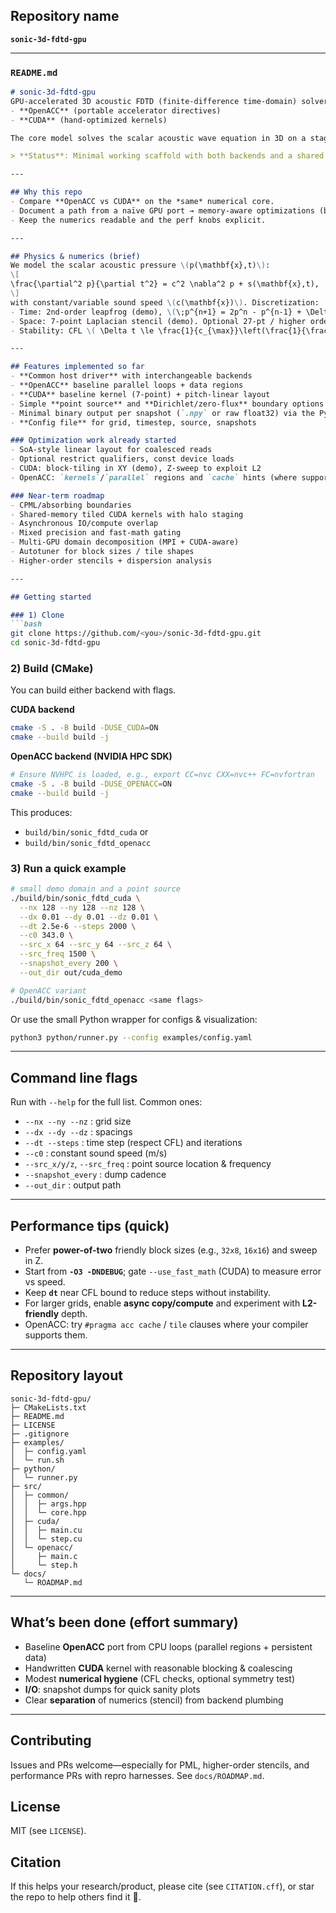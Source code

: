 ## Repository name

**`sonic-3d-fdtd-gpu`**

---

### `README.md`

````markdown
# sonic-3d-fdtd-gpu
GPU-accelerated 3D acoustic FDTD (finite-difference time-domain) solver with **two backends**:
- **OpenACC** (portable accelerator directives)
- **CUDA** (hand-optimized kernels)

The core model solves the scalar acoustic wave equation in 3D on a staggered/regular grid with 2nd-order (demo) time-stepping and 6/7/27-point spatial stencils. The goal is a clear, didactic codebase that starts simple and then layers in practical GPU optimizations.

> **Status**: Minimal working scaffold with both backends and a shared interface; baseline kernels + simple I/O. Ongoing work: higher-order stencils, absorbing boundaries (PML/CPML), multi-GPU halos, mixed precision, autotuning.

---

## Why this repo
- Compare **OpenACC vs CUDA** on the *same* numerical core.
- Document a path from a naïve GPU port → memory-aware optimizations (blocking, shared-mem tiling, coalescing, L2 reuse, async copies).
- Keep the numerics readable and the perf knobs explicit.

---

## Physics & numerics (brief)
We model the scalar acoustic pressure \(p(\mathbf{x},t)\):
\[
\frac{\partial^2 p}{\partial t^2} = c^2 \nabla^2 p + s(\mathbf{x},t),
\]
with constant/variable sound speed \(c(\mathbf{x})\). Discretization:
- Time: 2nd-order leapfrog (demo), \(\;p^{n+1} = 2p^n - p^{n-1} + \Delta t^2\, c^2 \nabla^2 p^n + \Delta t^2 s^n\)
- Space: 7-point Laplacian stencil (demo). Optional 27-pt / higher order upcoming.
- Stability: CFL \( \Delta t \le \frac{1}{c_{\max}}\left(\frac{1}{\frac{1}{\Delta x^2}+\frac{1}{\Delta y^2}+\frac{1}{\Delta z^2}}\right)^{1/2} \)

---

## Features implemented so far
- **Common host driver** with interchangeable backends
- **OpenACC** baseline parallel loops + data regions
- **CUDA** baseline kernel (7-point) + pitch-linear layout
- Simple **point source** and **Dirichlet/zero-flux** boundary options
- Minimal binary output per snapshot (`.npy` or raw float32) via the Python runner
- **Config file** for grid, timestep, source, snapshots

### Optimization work already started
- SoA-style linear layout for coalesced reads
- Optional restrict qualifiers, const device loads
- CUDA: block-tiling in XY (demo), Z-sweep to exploit L2
- OpenACC: `kernels`/`parallel` regions and `cache` hints (where supported)

### Near-term roadmap
- CPML/absorbing boundaries
- Shared-memory tiled CUDA kernels with halo staging
- Asynchronous IO/compute overlap
- Mixed precision and fast-math gating
- Multi-GPU domain decomposition (MPI + CUDA-aware)
- Autotuner for block sizes / tile shapes
- Higher-order stencils + dispersion analysis

---

## Getting started

### 1) Clone
```bash
git clone https://github.com/<you>/sonic-3d-fdtd-gpu.git
cd sonic-3d-fdtd-gpu
````

### 2) Build (CMake)

You can build either backend with flags.

**CUDA backend**

```bash
cmake -S . -B build -DUSE_CUDA=ON
cmake --build build -j
```

**OpenACC backend (NVIDIA HPC SDK)**

```bash
# Ensure NVHPC is loaded, e.g., export CC=nvc CXX=nvc++ FC=nvfortran
cmake -S . -B build -DUSE_OPENACC=ON
cmake --build build -j
```

This produces:

* `build/bin/sonic_fdtd_cuda` or
* `build/bin/sonic_fdtd_openacc`

### 3) Run a quick example

```bash
# small demo domain and a point source
./build/bin/sonic_fdtd_cuda \
  --nx 128 --ny 128 --nz 128 \
  --dx 0.01 --dy 0.01 --dz 0.01 \
  --dt 2.5e-6 --steps 2000 \
  --c0 343.0 \
  --src_x 64 --src_y 64 --src_z 64 \
  --src_freq 1500 \
  --snapshot_every 200 \
  --out_dir out/cuda_demo

# OpenACC variant
./build/bin/sonic_fdtd_openacc <same flags>
```

Or use the small Python wrapper for configs & visualization:

```bash
python3 python/runner.py --config examples/config.yaml
```

---

## Command line flags

Run with `--help` for the full list. Common ones:

* `--nx --ny --nz` : grid size
* `--dx --dy --dz` : spacings
* `--dt --steps`   : time step (respect CFL) and iterations
* `--c0`           : constant sound speed (m/s)
* `--src_x/y/z`, `--src_freq` : point source location & frequency
* `--snapshot_every` : dump cadence
* `--out_dir`      : output path

---

## Performance tips (quick)

* Prefer **power-of-two** friendly block sizes (e.g., `32x8`, `16x16`) and sweep in Z.
* Start from **`-O3 -DNDEBUG`**; gate `--use_fast_math` (CUDA) to measure error vs speed.
* Keep **`dt`** near CFL bound to reduce steps without instability.
* For larger grids, enable **async copy/compute** and experiment with **L2-friendly** depth.
* OpenACC: try `#pragma acc cache` / `tile` clauses where your compiler supports them.

---

## Repository layout

```
sonic-3d-fdtd-gpu/
├─ CMakeLists.txt
├─ README.md
├─ LICENSE
├─ .gitignore
├─ examples/
│  ├─ config.yaml
│  └─ run.sh
├─ python/
│  └─ runner.py
├─ src/
│  ├─ common/
│  │  ├─ args.hpp
│  │  └─ core.hpp
│  ├─ cuda/
│  │  ├─ main.cu
│  │  └─ step.cu
│  └─ openacc/
│     ├─ main.c
│     └─ step.h
└─ docs/
   └─ ROADMAP.md
```

---

## What’s been done (effort summary)

* Baseline **OpenACC** port from CPU loops (parallel regions + persistent data)
* Handwritten **CUDA** kernel with reasonable blocking & coalescing
* Modest **numerical hygiene** (CFL checks, optional symmetry test)
* **I/O**: snapshot dumps for quick sanity plots
* Clear **separation** of numerics (stencil) from backend plumbing

---

## Contributing

Issues and PRs welcome—especially for PML, higher-order stencils, and performance PRs with repro harnesses. See `docs/ROADMAP.md`.

## License

MIT (see `LICENSE`).

## Citation

If this helps your research/product, please cite (see `CITATION.cff`), or star the repo to help others find it 🙏.

````

